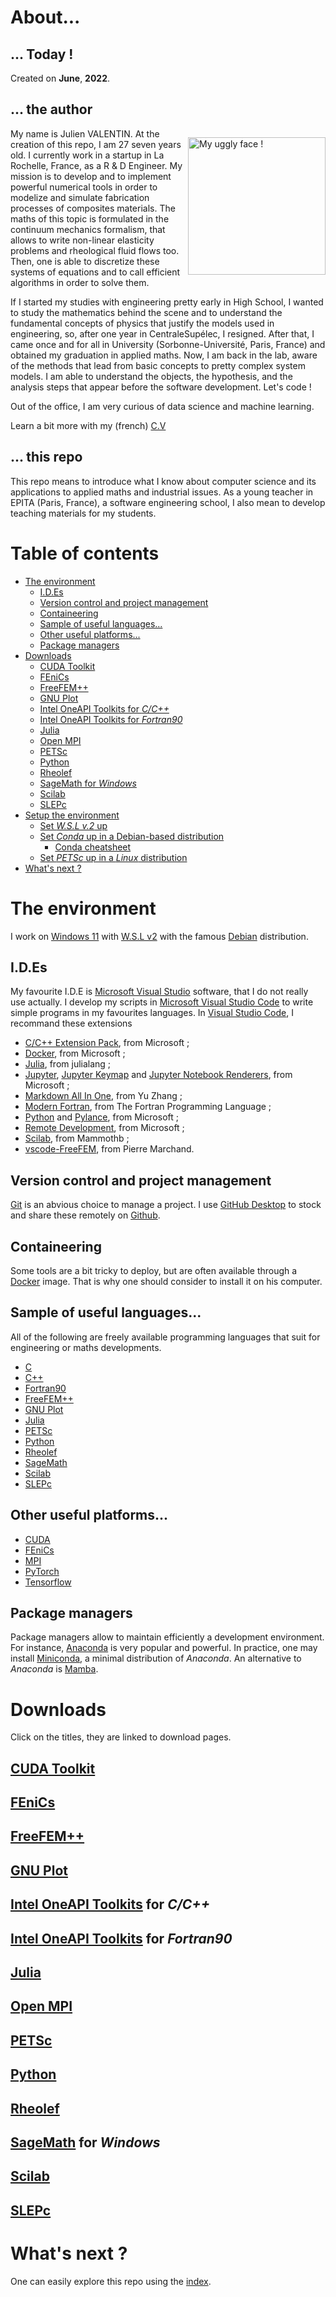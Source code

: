 # About... <!-- omit in toc -->

## ... Today !

Created on **June**, **2022**.

## ... the author <!-- omit in toc -->

<div>
<p style="float: right;"> <img src="data/me.JPG" alt="My uggly face !" height=220px> </img> </p>
<p>
My name is Julien VALENTIN. At the creation of this repo, I am 27 seven years old. I currently work in a startup in La Rochelle, France, as a R & D Engineer. My mission is to develop and to implement powerful numerical tools in order to modelize and simulate fabrication processes of composites materials. The maths of this topic is formulated in the continuum mechanics formalism, that allows to write non-linear elasticity problems and rheological fluid flows too. Then, one is able to discretize these systems of equations and to call efficient algorithms in order to solve them. 

If I started my studies with engineering pretty early in High School, I wanted to study the mathematics behind the scene and to understand the fundamental concepts of physics that justify the models used in engineering, so, after one year in CentraleSupélec, I resigned. After that, I came once and for all in University (Sorbonne-Université, Paris, France) and obtained my graduation in applied maths. Now, I am back in the lab, aware of the methods that lead from basic concepts to pretty complex system models. I am able to understand the objects, the hypothesis, and the analysis steps that appear before the software development. Let's code !

Out of the office, I am very curious of data science and machine learning.
</p>
</div>

Learn a bit more with my (french) [C.V]()

## ... this repo <!-- omit in toc -->

This repo means to introduce what I know about computer science and its applications to applied maths and industrial issues. As a young teacher in EPITA (Paris, France), a software engineering school, I also mean to develop teaching materials for my students.

# Table of contents <!-- omit in toc -->
- [The environment](#the-environment)
  - [I.D.Es](#ides)
  - [Version control and project management](#version-control-and-project-management)
  - [Containeering](#containeering)
  - [Sample of useful languages...](#sample-of-useful-languages)
  - [Other useful platforms...](#other-useful-platforms)
  - [Package managers](#package-managers)
- [Downloads](#downloads)
  - [CUDA Toolkit](#cuda-toolkit)
  - [FEniCs](#fenics)
  - [FreeFEM++](#freefem)
  - [GNU Plot](#gnu-plot)
  - [Intel OneAPI Toolkits for *C/C++*](#intel-oneapi-toolkits-for-cc)
  - [Intel OneAPI Toolkits for *Fortran90*](#intel-oneapi-toolkits-for-fortran90)
  - [Julia](#julia)
  - [Open MPI](#open-mpi)
  - [PETSc](#petsc)
  - [Python](#python)
  - [Rheolef](#rheolef)
  - [SageMath for *Windows*](#sagemath-for-windows)
  - [Scilab](#scilab)
  - [SLEPc](#slepc)
- [Setup the environment](#setup-the-environment)
  - [Set *W.S.L v.2* up](#set-wsl-v2-up)
  - [Set *Conda* up in a Debian-based distribution](#set-conda-up-in-a-debian-based-distribution)
    - [Conda cheatsheet](#conda-cheatsheet)
  - [Set *PETSc* up in a *Linux* distribution](#set-petsc-up-in-a-linux-distribution)
- [What's next ?](#whats-next-)

# The environment

I work on [Windows 11](https://www.microsoft.com/en-us/windows/windows-11) with [W.S.L v2](https://docs.microsoft.com/en-us/windows/wsl/) with the famous [Debian](https://www.debian.org/index.en.html) distribution.

## I.D.Es

My favourite I.D.E is [Microsoft Visual Studio](https://visualstudio.microsoft.com/) software, that I do not really use actually. I develop my scripts in [Microsoft Visual Studio Code](https://code.visualstudio.com/) to write simple programs in my favourites languages. In [Visual Studio Code](https://code.visualstudio.com/), I recommand these extensions

- [C/C++ Extension Pack](https://marketplace.visualstudio.com/items?itemName=ms-vscode.cpptools-extension-pack), from Microsoft ;
- [Docker](https://marketplace.visualstudio.com/items?itemName=ms-azuretools.vscode-docker), from Microsoft ;
- [Julia](https://marketplace.visualstudio.com/items?itemName=julialang.language-julia), from julialang ;
- [Jupyter](https://marketplace.visualstudio.com/items?itemName=ms-toolsai.jupyter), [Jupyter Keymap](https://marketplace.visualstudio.com/items?itemName=ms-toolsai.jupyter-keymap) and [Jupyter Notebook Renderers](https://marketplace.visualstudio.com/items?itemName=ms-toolsai.jupyter-renderers), from Microsoft ;
- [Markdown All In One](https://marketplace.visualstudio.com/items?itemName=yzhang.markdown-all-in-one), from Yu Zhang ;
- [Modern Fortran](https://marketplace.visualstudio.com/items?itemName=fortran-lang.linter-gfortran), from The Fortran Programming Language ;
- [Python](https://marketplace.visualstudio.com/items?itemName=ms-python.python) and [Pylance](https://marketplace.visualstudio.com/items?itemName=ms-python.vscode-pylance), from Microsoft ;
- [Remote Development](https://marketplace.visualstudio.com/items?itemName=ms-vscode-remote.vscode-remote-extensionpack), from Microsoft ;
- [Scilab](https://marketplace.visualstudio.com/items?itemName=mammothb.scilab), from Mammothb ;
- [vscode-FreeFEM](https://marketplace.visualstudio.com/items?itemName=Pierre-Marchand.vscode-freefem), from Pierre Marchand.

## Version control and project management

[Git](https://git-scm.com/) is an abvious choice to manage a project. I use [GitHub Desktop](https://desktop.github.com/) to stock and share these remotely on [Github](https://github.com/).

## Containeering

Some tools are a bit tricky to deploy, but are often available through a [Docker](https://www.docker.com/) image. That is why one should consider to install it on his computer.

## Sample of useful languages...

All of the following are freely available programming languages that suit for engineering or maths developments.

- [C](https://en.wikipedia.org/wiki/C_(programming_language))
- [C++](https://en.wikipedia.org/wiki/C%2B%2B)
- [Fortran90](https://www.fortran90.org/)
- [FreeFEM++](https://freefem.org/)
- [GNU Plot](http://www.gnuplot.info/)
- [Julia](https://julialang.org)
- [PETSc](https://petsc.org/release/)
- [Python](https://www.python.org/)
- [Rheolef](https://membres-ljk.imag.fr/Pierre.Saramito/rheolef/html/index.html)
- [SageMath](https://www.sagemath.org/)
- [Scilab](https://www.scilab.org/)
- [SLEPc](https://slepc.upv.es/)

## Other useful platforms...

- [CUDA](https://developer.nvidia.com/cuda-toolkit)
- [FEniCs](https://fenicsproject.org/)
- [MPI](https://www.open-mpi.org/)
- [PyTorch](https://pytorch.org/)
- [Tensorflow](https://www.tensorflow.org/)

## Package managers

Package managers allow to maintain efficiently a development environment. For instance, [Anaconda](https://www.anaconda.com/) is very popular and powerful. In practice, one may install [Miniconda](https://docs.conda.io/en/latest/miniconda.html), a minimal distribution of *Anaconda*. An alternative to *Anaconda* is [Mamba](https://mamba.readthedocs.io/en/latest/).

# Downloads

Click on the titles, they are linked to download pages.

## [CUDA Toolkit](https://developer.nvidia.com/cuda-downloads)

## [FEniCs](https://fenicsproject.org/download/archive/)

## [FreeFEM++](https://doc.freefem.org/introduction/download.html)

## [GNU Plot](http://www.gnuplot.info/download.html)

## [Intel OneAPI Toolkits](https://www.intel.com/content/www/us/en/developer/articles/tool/oneapi-standalone-components.html#dpcpp-cpp) for *C/C++*

## [Intel OneAPI Toolkits](https://www.intel.com/content/www/us/en/developer/articles/tool/oneapi-standalone-components.html#fortran) for *Fortran90*

## [Julia](https://julialang.org/downloads/)

## [Open MPI](https://www.open-mpi.org/software/ompi/v4.1/)

## [PETSc](https://petsc.org/release/install/)

## [Python](https://www.python.org/downloads/)

## [Rheolef](https://membres-ljk.imag.fr/Pierre.Saramito/rheolef/html/download_page.html)

## [SageMath](https://github.com/sagemath/sage-windows/releases) for *Windows*

## [Scilab](https://www.scilab.org/download/scilab-6.1.1)

## [SLEPc](https://slepc.upv.es/documentation/instal.htm)

# What's next ?

One can easily explore this repo using the [index](index.md).